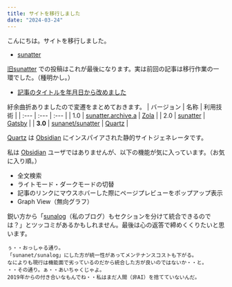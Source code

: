 ```yaml
---
title: サイトを移行しました
date: "2024-03-24"
---
```

こんにちは。サイトを移行しました。
- [sunatter](https://ghsable.github.io/sunanet/sunatter/)

[旧sunatter](https://ghsable.github.io/sunatter/) での投稿はこれが最後になります。実は前回の記事は移行作業の一環でした。（種明かし。）
- [記事のタイトルを年月日から改めました](/20240323)

紆余曲折ありましたので変遷をまとめておきます。
| バージョン | 名称 | 利用技術 |
| :--- | :--- | :--- |
| 1.0 | [sunatter.archive.a](https://github.com/ghsable/sunatter.archive.a) | [Zola](https://www.getzola.org/) |
| 2.0 | [sunatter](https://github.com/ghsable/sunatter) | [Gatsby](https://www.gatsbyjs.com/) |
| **3.0** | [sunanet/sunatter](https://ghsable.github.io/sunanet/sunatter/) | [Quartz](https://quartz.jzhao.xyz/) |

[Quartz](https://quartz.jzhao.xyz/) は [Obsidian](https://obsidian.md/) にインスパイアされた静的サイトジェネレータです。

私は [Obsidian](https://obsidian.md/) ユーザではありませんが、以下の機能が気に入っています。（お気に入り順。）
- 全文検索
- ライトモード・ダークモードの切替
- 記事のリンクにマウスホバーした際にページプレビューをポップアップ表示
- Graph View（無向グラフ）

鋭い方から「[sunalog](https://ghsable.github.io/sunalog/)（私のブログ）もセクションを分けて統合できるのでは？」とツッコミがあるかもしれません。最後は心の返答で締めくくりたいと思います。
```
ぅ・・おっしゃる通り。
「sunanet/sunalog」にした方が統一性があってメンテナンスコストも下がる。
なによりも現行は機能面で劣っているのだから統合した方が良いのではないか・・と。
・・その通り。ぁ・・あいちゃくじゃよ。
2019年からの付き合いなもんでね・・私はまだ人間（非AI）を捨てていないんだ。
```
